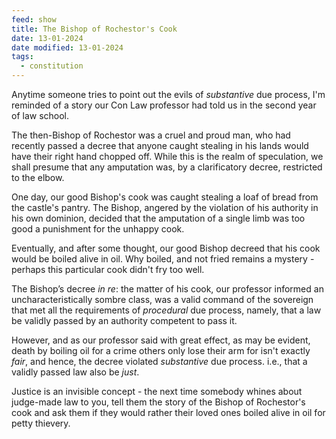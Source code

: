 ```yaml
---
feed: show
title: The Bishop of Rochestor's Cook
date: 13-01-2024
date modified: 13-01-2024
tags:
  - constitution
---
```

Anytime someone tries to point out the evils of *substantive* due process, I'm reminded of a story our Con Law professor had told us in the second year of law school.

The then-Bishop of Rochestor was a cruel and proud man, who had recently passed a decree that anyone caught stealing in his lands would have their right hand chopped off. While this is the realm of speculation, we shall presume that any amputation was, by a clarificatory decree, restricted to the elbow.  
  
One day, our good Bishop's cook was caught stealing a loaf of bread from the castle's pantry. The Bishop, angered by the violation of his authority in his own dominion, decided that the amputation of a single limb was too good a punishment for the unhappy cook. 

Eventually, and after some thought, our good Bishop decreed that his cook would be boiled alive in oil. Why boiled, and not fried remains a mystery - perhaps this particular cook didn't fry too well.  
  
The Bishop’s decree *in re*: the matter of his cook, our professor informed an uncharacteristically sombre class, was a valid command of the sovereign that met all the requirements of *procedural* due process, namely, that a law be validly passed by an authority competent to pass it. 

However, and as our professor said with great effect, as may be evident, death by boiling oil for a crime others only lose their arm for isn't exactly *fair*, and hence, the decree violated *substantive* due process. i.e., that a validly passed law also be *just*.
  
Justice is an invisible concept - the next time somebody whines about judge-made law to you, tell them the story of the Bishop of Rochestor's cook and ask them if they would rather their loved ones boiled alive in oil for petty thievery.
